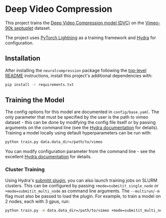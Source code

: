 # Deep Video Compression

This project trains the 
[Deep Video Compression model (DVC)](https://openaccess.thecvf.com/content_CVPR_2019/html/Lu_DVC_An_End-To-End_Deep_Video_Compression_Framework_CVPR_2019_paper.html) 
on the [Vimeo-90k septuplet](http://toflow.csail.mit.edu/) dataset.

The project uses 
[PyTorch Lightning](https://pytorch-lightning.readthedocs.io/en/latest/) 
as a training framework and [Hydra](https://hydra.cc/) for configuration.

## Installation

After installing the `neuralcompression` package following the
[top-level README](https://github.com/facebookresearch/NeuralCompression/README.md)
instructions, install this project's additional dependencies with:

```bash
pip install -r requirements.txt
```

## Training the Model

The config options for this model are documented in `config/base.yaml`. 
The only parameter that must be specified by the user is the path to 
vimeo dataset - this can be done by modifying the config file itself or by 
passing arguments on the command line (see the 
[Hydra documentation](https://hydra.cc/docs/intro#basic-example) for details). 
Training a model locally using default hyperparameters can be run with:

```bash
python train.py data.data_dir=/path/to/vimeo
```

You can modify configuration parameter from the command line - see the
excellent [Hydra documentation](https://hydra.cc/) for details.

### Cluster Training

Using Hydra's 
[submitit plugin](https://hydra.cc/docs/next/plugins/submitit_launcher/), 
you can also launch training jobs on SLURM clusters. 
This can be configured by passing `+mode=submitit_single_node` or 
`+mode=submitit_multi_node` as command line arguments. 
The `--multirun/-m` flag must also be passed to load the plugin. 
For example, to train a model on 2 nodes, each with 3 gpus, run:

```bash
python train.py -m data.data_dir=/path/to/vimeo +mode=submitit_multi_node ngpu=3 trainer.num_nodes=2
```
